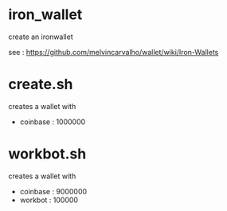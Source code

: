 # iron_wallet

create an ironwallet

see : https://github.com/melvincarvalho/wallet/wiki/Iron-Wallets

# create.sh

creates a wallet with

* coinbase : 1000000

# workbot.sh

creates a wallet with

* coinbase : 9000000
* workbot  : 100000
